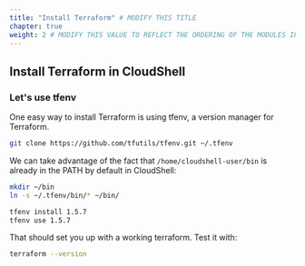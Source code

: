 ```yaml
---
title: "Install Terraform" # MODIFY THIS TITLE
chapter: true
weight: 2 # MODIFY THIS VALUE TO REFLECT THE ORDERING OF THE MODULES IF APPLICABLE
---
```


## Install Terraform in CloudShell

### Let's use tfenv
One easy way to install Terraform is using tfenv, a version manager for Terraform.

```bash
git clone https://github.com/tfutils/tfenv.git ~/.tfenv
```

We can take advantage of the fact that `/home/cloudshell-user/bin` is already in the PATH by default in CloudShell:

```bash
mkdir ~/bin
ln -s ~/.tfenv/bin/* ~/bin/
```

```bash
tfenv install 1.5.7
tfenv use 1.5.7
```

That should set you up with a working terraform. Test it with:
```bash
terraform --version
```